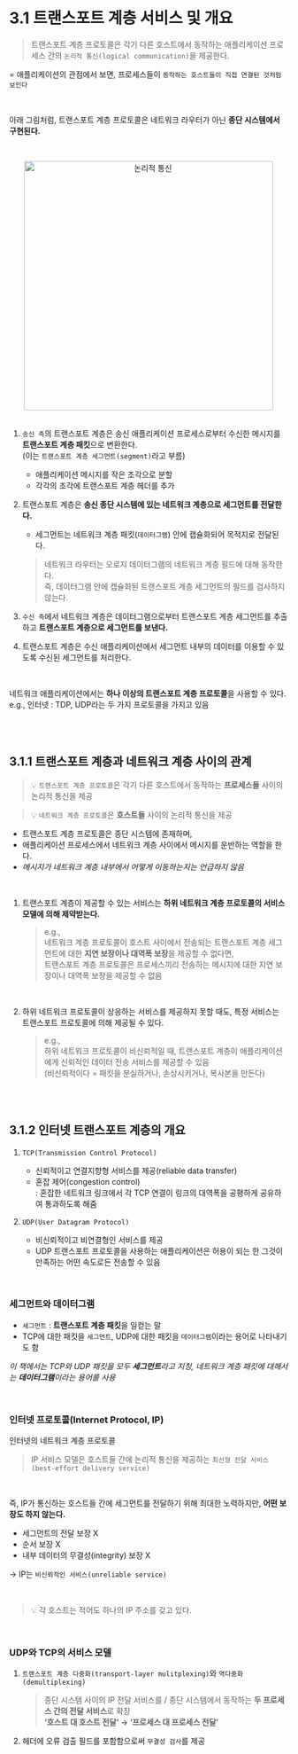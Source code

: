 # 3.1 트랜스포트 계층 서비스 및 개요

> 트랜스포트 계층 프로토콜은 각기 다른 호스트에서 동작하는 애플리케이션 프로세스 간의 `논리적 통신(logical communication)`을 제공한다.

= 애플리케이션의 관점에서 보면, 프로세스들이 `동작하는 호스트들이 직접 연결된 것처럼 보인다`

<br/>

아래 그림처럼, 트랜스포트 계층 프로토콜은 네트워크 라우터가 아닌 **종단 시스템에서 구현된다.**

<br/>

<p align="center"><img width="450" alt="논리적 통신" src="https://user-images.githubusercontent.com/86337233/211300154-5efb3c66-2ccb-4388-a301-df582a4ac1f5.png">

<br/>
<br/>

1. `송신 측`의 트랜스포트 계층은 송신 애플리케이션 프로세스로부터 수신한 메시지를 **트랜스포트 계층 패킷**으로 변환한다.  
   (이는 `트랜스포트 계층 세그먼트(segment)`라고 부름)
    - 애플리케이션 메시지를 작은 조각으로 분할
    - 각각의 조각에 트랜스포트 계층 헤더를 추가


2. 트랜스포트 계층은 **송신 종단 시스템에 있는 네트워크 계층으로 세그먼트를 전달한다.**
    - 세그먼트는 네트워크 계층 패킷(`데이터그램`) 안에 캡슐화되어 목적지로 전달된다.

   > 네트워크 라우터는 오로지 데이터그램의 네트워크 계층 필드에 대해 동작한다.  
   > 즉, 데이터그램 안에 캡슐화된 트랜스포트 계층 세그먼트의 필드를 검사하지 않는다.


3. `수신 측`에서 네트워크 계층은 데이터그램으로부터 트랜스포트 계층 세그먼트를 추출하고 **트랜스포트 계층으로 세그먼트를 보낸다.**


4. 트랜스포트 계층은 수신 애플리케이션에서 세그먼트 내부의 데이터를 이용할 수 있도록 수신된 세그먼트를 처리한다.

<br/>

네트워크 애플리케이션에서는 **하나 이상의 트랜스포트 계층 프로토콜**을 사용할 수 있다.  
e.g., 인터넷 : TDP, UDP라는 두 가지 프로토콜을 가지고 있음

<br/>
<br/>

## 3.1.1 트랜스포트 계층과 네트워크 계층 사이의 관계

> 💡 `트랜스포트 계층 프로토콜`은 각기 다른 호스트에서 동작하는 **프로세스들** 사이의 논리적 통신을 제공

> 💡 `네트워크 계층 프로토콜`은 **호스트들** 사이의 논리적 통신을 제공

- 트랜스포트 계층 프로토콜은 종단 시스템에 존재하며,
- 애플리케이션 프로세스에서 네트워크 계층 사이에서 메시지를 운반하는 역할을 한다.
- *메시지가 네트워크 계층 내부에서 어떻게 이동하는지는 언급하지 않음*

<br/>

1. 트랜스포트 계층이 제공할 수 있는 서비스는 **하위 네트워크 계층 프로토콜의 서비스 모델에 의해 제약받는다.**

   > e.g.,  
   > 네트워크 계층 프로토콜이 호스트 사이에서 전송되는 트랜스포트 계층 세그먼트에 대한 **지연 보장이나 대역폭 보장**을 제공할 수 없다면,  
   > 트랜스포트 계층 프로토콜은 프로세스끼리 전송하는 메시지에 대한 지연 보장이나 대역폭 보장을 제공할 수 없음

<br/>

2. 하위 네트워크 프로토콜이 상응하는 서비스를 제공하지 못할 때도, 특정 서비스는 트랜스포트 프로토콜에 의해 제공될 수 있다.

   > e.g.,  
   > 하위 네트워크 프로토콜이 비신뢰적일 때, 트랜스포트 계층이 애플리케이션에게 신뢰적인 데이터 전송 서비스를 제공할 수 있음  
   > (비신뢰적이다 = 패킷을 분실하거나, 손상시키거나, 복사본을 만든다)

<br/>
<br/>

## 3.1.2 인터넷 트랜스포트 계층의 개요

1. `TCP(Transmission Control Protocol)`
    - 신뢰적이고 연결지향형 서비스를 제공(reliable data transfer)
    - 혼잡 제어(congestion control)  
      : 혼잡한 네트워크 링크에서 각 TCP 연결이 링크의 대역폭을 공평하게 공유하여 통과하도록 해줌


2. `UDP(User Datagram Protocol)`
    - 비신뢰적이고 비연결형인 서비스를 제공
    - UDP 트랜스포트 프로토콜을 사용하는 애플리케이션은 허용이 되는 한 그것이 만족하는 어떤 속도로든 전송할 수 있음

<br/>

### 세그먼트와 데이터그램

- `세그먼트` : **트랜스포트 계층 패킷**을 일컫는 말
- TCP에 대한 패킷을 `세그먼트`, UDP에 대한 패킷을 `데이터그램`이라는 용어로 나타내기도 함

*이 책에서는 TCP와 UDP 패킷을 모두 **세그먼트**라고 지칭, 네트워크 계층 패킷에 대해서는 **데이터그램**이라는 용어를 사용*

<br/>

### 인터넷 프로토콜(Internet Protocol, IP)

인터넷의 네트워크 계층 프로토콜

> IP 서비스 모델은 호스트들 간에 논리적 통신을 제공하는 `최선형 전달 서비스(best-effort delivery service)`

<br/>

즉, IP가 통신하는 호스트들 간에 세그먼트를 전달하기 위해 최대한 노력하지만, **어떤 보장도 하지 않는다.**

- 세그먼트의 전달 보장 X
- 순서 보장 X
- 내부 데이터의 무결성(integrity) 보장 X

→ IP는 `비신뢰적인 서비스(unreliable service)`

<br/>

> 💡 각 호스트는 적어도 하나의 IP 주소를 갖고 있다.

<br/>

### UDP와 TCP의 서비스 모델

1. `트랜스포트 계층 다중화(transport-layer mulitplexing)`와 `역다중화(demultiplexing)`

   > 종단 시스템 사이의 IP 전달 서비스를 / 종단 시스템에서 동작하는 **두 프로세스 간의 전달 서비스**로 확장  
   > **‘호스트 대 호스트 전달’ → ‘프로세스 대 프로세스 전달’**


2. 헤더에 오류 검출 필드를 포함함으로써 `무결성 검사`를 제공

